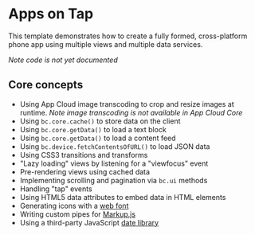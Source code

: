 # Apps on Tap

This template demonstrates how to create a fully formed, cross-platform phone 
app using multiple views and multiple data services.

*Note code is not yet documented*

## Core concepts

* Using App Cloud image transcoding to crop and resize images at runtime. *Note
image transcoding is not available in App Cloud Core*
* Using `bc.core.cache()` to store data on the client
* Using `bc.core.getData()` to load a text block
* Using `bc.core.getData()` to load a content feed
* Using `bc.device.fetchContentsOfURL()` to load JSON data
* Using CSS3 transitions and transforms
* "Lazy loading" views by listening for a "viewfocus" event
* Pre-rendering views using cached data
* Implementing scrolling and pagination via `bc.ui` methods
* Handling "tap" events
* Using HTML5 data attributes to embed data in HTML elements
* Generating icons with a [web font][1]
* Writing custom pipes for [Markup.js][2]
* Using a third-party JavaScript [date library][3]

[1]: http://fortawesome.github.com/Font-Awesome/
[2]: https://github.com/adammark/Markup.js
[3]: http://momentjs.com/
